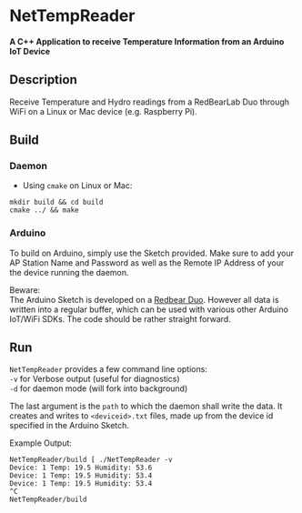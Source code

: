 NetTempReader
=============
#### A  C++ Application to receive Temperature Information from an Arduino IoT Device

## Description

Receive Temperature and Hydro readings from a RedBearLab Duo through WiFi on a Linux or Mac device (e.g. Raspberry Pi).

## Build

### Daemon
+ Using `cmake` on Linux or Mac: 
```
mkdir build && cd build  
cmake ../ && make
```

### Arduino
To build on Arduino, simply use the Sketch provided.
Make sure to add your AP Station Name and Password as well as the
Remote IP Address of your the device running the daemon.
   
Beware:   
The Arduino Sketch is developed on a [Redbear Duo](https://github.com/redbear/Duo).
However all data is written into a regular buffer, which can be used with various other
Arduino IoT/WiFi SDKs. The code should be rather straight forward.

## Run
`NetTempReader` provides a few command line options:   
`-v` for Verbose output (useful for diagnostics)   
`-d` for daemon mode (will fork into background)   
   
The last argument is the `path` to which the daemon shall write the data.
It creates and writes to `<deviceid>.txt` files, made up from the device id
specified in the Arduino Sketch.   
   
Example Output:
```
NetTempReader/build [ ./NetTempReader -v 
Device: 1 Temp: 19.5 Humidity: 53.6
Device: 1 Temp: 19.5 Humidity: 53.4
Device: 1 Temp: 19.5 Humidity: 53.4
^C
NetTempReader/build
```